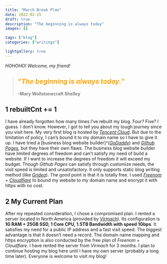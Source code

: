 ```yaml
---
title: "March Break Plan"
date: 2022-02-25
draft: true
description: "The beginning is always today"
images: []

tags: ["blog"]
categories: ["writings"]

lightgallery: true
---
```



*HOHOHO! Welcome, my friend!*
<!--more-->
>## <span style = "color:orange;">“*The beginning is always today.*”</span>
>
><span style = "color:gray;">**-Mary Wollstonecraft Shelley**</span>

## 1 rebuiltCnt += 1

I have already forgotten how many times I’ve rebuilt my blog. Four? Five? I guess. I don’t know. However, I got to tell you about my tough journey since you visit here. My very first blog is hosted by [*Tencent Cloud*](https://intl.cloud.tencent.com). But due to the limitation of policy, I can’s bound it to my domain name so I have to give it up. I have tried a [business blog website builder]^([*GoDaddy*](https://godaddy.com)) and [*Github Pages*](https://pages.github.com), but they have their own flaws. The business blog website builder have limited degrees of freedom and can’t satisfy my need of build a website. If I want to increase the degrees of freedom it will exceed my budget. Though *Github Pages* can satisfy through customize needs, the visit speed is limited and unsatisfactory. It only supports static blog writing method (like [*Gridea*](https://gridea.dev)). The good point is that it is totally free. I used [*Freenom*](https://www.freenom.com) + [*Cloudflare*](https://www.cloudflare.com) to bound my website to my domain name and encrypt it with https with no cost.

## 2 My Current Plan

After my repeated consideration, I chose a compromised plan. I rented a server located in North America (provided by [*Virmach*](https://virmach.com)). Its configuration is **1G RAM + 25GB SSD, 1 Core CPU, 1.5TB Bandwidth with speed 1Gbps**. It satisfies my need for a public IP address and a fast visit speed. The biggest advantage is that it doesn’t need a record. The domain name mapping and https encryption is also conducted by the free plan of *Freenom* + *Cloudflare*. I have rented the server from *Virmach* for 3 months. I plan to continue hosting my blog here until I have my own server (probably a long time later). Everyone is welcome to visit my blog!